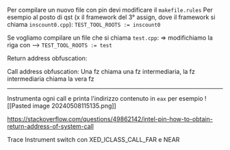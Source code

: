 Per compilare un nuovo file con pin devi modificare il `makefile.rules`
Per esempio 
al posto di qst (x il framework del 3° assign, dove il framework si chiama `inscount0.cpp`):
`TEST_TOOL_ROOTS := inscount0`

Se vogliamo compilare un file che si chiama `test.cpp`:
=> modifichiamo la riga con -->  `TEST_TOOL_ROOTS := test`


Return address obfuscation:

Call address obfuscation:
Una fz chiama una fz intermediaria, la fz intermediaria chiama la vera fz


----
Instrumenta ogni call e printa l'indirizzo contenuto  in `eax` per esempio
![[Pasted image 20240508115135.png]]


https://stackoverflow.com/questions/49862142/intel-pin-how-to-obtain-return-address-of-system-call

Trace
Instrument
	switch con XED_ICLASS_CALL_FAR e NEAR
